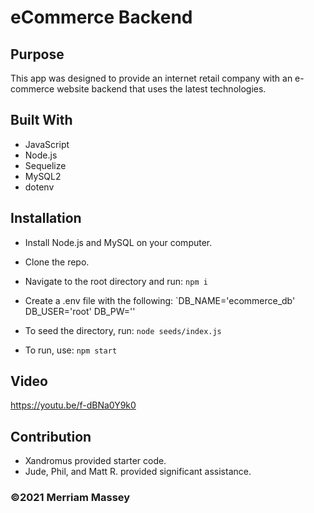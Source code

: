 # eCommerce Backend

## Purpose

This app was designed to provide an internet retail company with an e-commerce website backend that uses the latest technologies.

## Built With

- JavaScript
- Node.js
- Sequelize
- MySQL2
- dotenv

## Installation
- Install Node.js and MySQL on your computer.

- Clone the repo.

- Navigate to the root directory and run: 
`npm i`

- Create a .env file with the following: 
`DB_NAME='ecommerce_db'
DB_USER='root'
DB_PW='<insert your password here>'

- To seed the directory, run:
`node seeds/index.js`

- To run, use: 
`npm start`

## Video

https://youtu.be/f-dBNa0Y9k0

## Contribution

- Xandromus provided starter code.
- Jude, Phil, and Matt R. provided significant assistance.

### ©️2021 Merriam Massey
